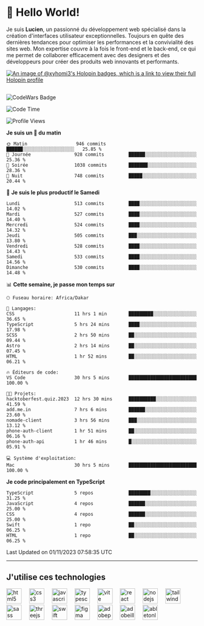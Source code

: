 # 👋 Hello World!

Je suis **Lucien**, un passionné du développement web spécialisé dans la création d'interfaces utilisateur exceptionnelles. Toujours en quête des dernières tendances pour optimiser les performances et la convivialité des sites web. Mon expertise couvre à la fois le front-end et le back-end, ce qui me permet de collaborer efficacement avec des designers et des développeurs pour créer des produits web innovants et performants.

[![An image of @xyhomi3's Holopin badges, which is a link to view their full Holopin profile](https://holopin.me/xyhomi3)](https://holopin.io/@xyhomi3)

##

![CodeWars Badge](https://www.codewars.com/users/xyhomi3/badges/small)

<!--START_SECTION:waka-->
![Code Time](http://img.shields.io/badge/Code%20Time-170%20hrs-blue)

![Profile Views](http://img.shields.io/badge/Vues%20du%20profil-5-blue)

**Je suis un 🐤 du matin** 

```text
🌞 Matin                  946 commits         ██████░░░░░░░░░░░░░░░░░░░   25.85 % 
🌆 Journée                928 commits         ██████░░░░░░░░░░░░░░░░░░░   25.36 % 
🌃 Soirée                 1038 commits        ███████░░░░░░░░░░░░░░░░░░   28.36 % 
🌙 Nuit                   748 commits         █████░░░░░░░░░░░░░░░░░░░░   20.44 % 
```
📅 **Je suis le plus productif le Samedi** 

```text
Lundi                    513 commits         ████░░░░░░░░░░░░░░░░░░░░░   14.02 % 
Mardi                    527 commits         ████░░░░░░░░░░░░░░░░░░░░░   14.40 % 
Mercredi                 524 commits         ████░░░░░░░░░░░░░░░░░░░░░   14.32 % 
Jeudi                    505 commits         ███░░░░░░░░░░░░░░░░░░░░░░   13.80 % 
Vendredi                 528 commits         ████░░░░░░░░░░░░░░░░░░░░░   14.43 % 
Samedi                   533 commits         ████░░░░░░░░░░░░░░░░░░░░░   14.56 % 
Dimanche                 530 commits         ████░░░░░░░░░░░░░░░░░░░░░   14.48 % 
```


📊 **Cette semaine, je passe mon temps sur** 

```text
🕑︎ Fuseau horaire: Africa/Dakar

💬 Langages: 
CSS                      11 hrs 1 min        █████████░░░░░░░░░░░░░░░░   36.65 % 
TypeScript               5 hrs 24 mins       ████░░░░░░░░░░░░░░░░░░░░░   17.98 % 
SCSS                     2 hrs 50 mins       ██░░░░░░░░░░░░░░░░░░░░░░░   09.44 % 
Astro                    2 hrs 14 mins       ██░░░░░░░░░░░░░░░░░░░░░░░   07.45 % 
HTML                     1 hr 52 mins        ██░░░░░░░░░░░░░░░░░░░░░░░   06.21 % 

🔥 Éditeurs de code: 
VS Code                  30 hrs 5 mins       █████████████████████████   100.00 % 

🐱‍💻 Projets: 
hacktoberfest.quiz.2023  12 hrs 30 mins      ██████████░░░░░░░░░░░░░░░   41.59 % 
add.me.in                7 hrs 6 mins        ██████░░░░░░░░░░░░░░░░░░░   23.60 % 
nomade-client            3 hrs 56 mins       ███░░░░░░░░░░░░░░░░░░░░░░   13.12 % 
phone-auth-client        1 hr 51 mins        ██░░░░░░░░░░░░░░░░░░░░░░░   06.16 % 
phone-auth-api           1 hr 46 mins        █░░░░░░░░░░░░░░░░░░░░░░░░   05.91 % 

💻 Système d'exploitation: 
Mac                      30 hrs 5 mins       █████████████████████████   100.00 % 
```

**Je code principalement en TypeScript** 

```text
TypeScript               5 repos             ████████░░░░░░░░░░░░░░░░░   31.25 % 
JavaScript               4 repos             ██████░░░░░░░░░░░░░░░░░░░   25.00 % 
CSS                      4 repos             ██████░░░░░░░░░░░░░░░░░░░   25.00 % 
Swift                    1 repo              ██░░░░░░░░░░░░░░░░░░░░░░░   06.25 % 
HTML                     1 repo              ██░░░░░░░░░░░░░░░░░░░░░░░   06.25 % 
```




 Last Updated on 01/11/2023 07:58:35 UTC
<!--END_SECTION:waka-->
---

## J'utilise ces technologies

<div align="left">
  <img src="https://skillicons.dev/icons?i=html" height="40" alt="html5 logo"  />
  <img width="12" />
  <img src="https://skillicons.dev/icons?i=css" height="40" alt="css3 logo"  />
  <img width="12" />
  <img src="https://skillicons.dev/icons?i=js" height="40" alt="javascript logo"  />
  <img width="12" />
  <img src="https://skillicons.dev/icons?i=ts" height="40" alt="typescript logo"  />
  <img width="12" />
  <img src="https://skillicons.dev/icons?i=vite" height="40" alt="vite logo"  />
  <img width="12" />
  <img src="https://skillicons.dev/icons?i=react" height="40" alt="react logo"  />
  <img width="12" />
  <img src="https://cdn.jsdelivr.net/gh/devicons/devicon/icons/nodejs/nodejs-original.svg" height="40" alt="nodejs logo"  />
  <img width="12" />
  <img src="https://skillicons.dev/icons?i=tailwind" height="40" alt="tailwindcss logo"  />
  <img width="12" />
  <img src="https://skillicons.dev/icons?i=sass" height="40" alt="sass logo"  />
  <img width="12" />
  <img src="https://skillicons.dev/icons?i=threejs" height="40" alt="threejs logo"  />
  <img width="12" />
  <img src="https://skillicons.dev/icons?i=swift" height="40" alt="swift logo"  />
  <img width="12" />
  <img src="https://skillicons.dev/icons?i=figma" height="40" alt="figma logo"  />
  <img width="12" />
  <img src="https://skillicons.dev/icons?i=ps" height="40" alt="adobephotoshop logo"  />
  <img width="12" />
  <img src="https://skillicons.dev/icons?i=ai" height="40" alt="adobeillustrator logo"  />
  <img width="12" />
  <img src="https://skillicons.dev/icons?i=ableton" height="40" alt="abletonlive logo"  />
</div>



